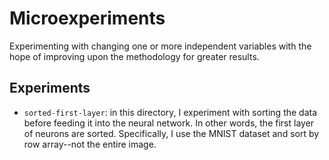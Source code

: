 # Microexperiments
Experimenting with changing one or more independent variables with the hope of improving upon the methodology for greater results. 

## Experiments
- `sorted-first-layer`: in this directory, I experiment with sorting the data before feeding it into the neural network. In other words, the first layer of neurons are sorted. Specifically, I use the MNIST dataset and sort by row array--not the entire image. 
